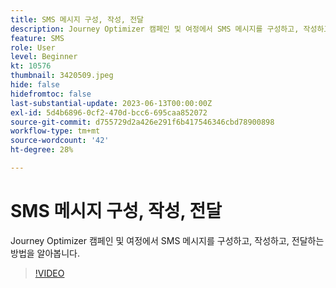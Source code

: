 ```yaml
---
title: SMS 메시지 구성, 작성, 전달
description: Journey Optimizer 캠페인 및 여정에서 SMS 메시지를 구성하고, 작성하고, 전달하는 방법을 알아봅니다.
feature: SMS
role: User
level: Beginner
kt: 10576
thumbnail: 3420509.jpeg
hide: false
hidefromtoc: false
last-substantial-update: 2023-06-13T00:00:00Z
exl-id: 5d4b6896-0cf2-470d-bcc6-695caa852072
source-git-commit: d755729d2a426e291f6b417546346cbd78900898
workflow-type: tm+mt
source-wordcount: '42'
ht-degree: 28%

---
```


# SMS 메시지 구성, 작성, 전달

Journey Optimizer 캠페인 및 여정에서 SMS 메시지를 구성하고, 작성하고, 전달하는 방법을 알아봅니다.

>[!VIDEO](https://video.tv.adobe.com/v/3420509?quality=12&learn=on)

